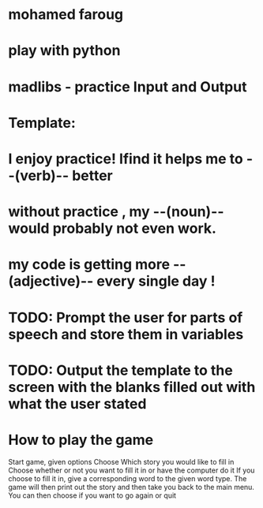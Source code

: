# mohamed faroug 
# play with python 
# madlibs - practice Input and Output
# Template:
#	I enjoy practice! Ifind it helps me to --(verb)-- better
#	without practice , my --(noun)-- would probably not even  work.
#	my code is getting more --(adjective)-- every single day !

# TODO: Prompt the user for parts of speech and store them in variables

# TODO: Output the template to the screen with the blanks filled out with what the user stated 

# How to play the game
Start game, given options
Choose Which story you would like to fill in
Choose whether or not you want to fill it in or have the computer do it
If you choose to fill it in, give a corresponding word to the given word type.
The game will then print out the story and then take you back to the main menu.
You can then choose if you want to go again or quit
